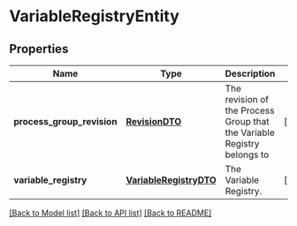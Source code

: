 # VariableRegistryEntity

## Properties
Name | Type | Description | Notes
------------ | ------------- | ------------- | -------------
**process_group_revision** | [**RevisionDTO**](RevisionDTO.md) | The revision of the Process Group that the Variable Registry belongs to | [optional] 
**variable_registry** | [**VariableRegistryDTO**](VariableRegistryDTO.md) | The Variable Registry. | [optional] 

[[Back to Model list]](../README.md#documentation-for-models) [[Back to API list]](../README.md#documentation-for-api-endpoints) [[Back to README]](../README.md)


